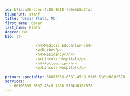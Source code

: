 ```yaml
---
id: b73aca36-c1ec-4c05-86f8-fe6e6b8a3fac
blueprint: staff
title: 'Oscar Plata, MD'
first_name: Oscar
last_name: Plata
degree: MD
bio: |2-

              <h4>Medical Education</h4>
              <p>Unibe</p>
              <h4>Residency</h4>
              <p>Lincoln Hospital</p>
              <h4>Fellowship</h4>
              <p>Lincoln Hospital</p>
          
primary_specialty: 66806539-0587-45c9-9f86-510bd018f578
services:
  - 66806539-0587-45c9-9f86-510bd018f578
---
```

